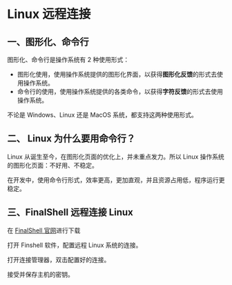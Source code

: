 # Linux 远程连接

## 一、图形化、命令行

图形化、命令行是操作系统有 2 种使用形式：

- 图形化使用，使用操作系统提供的图形化界面，以获得**图形化反馈**的形式去使用操作系统。
- 命令行的使用，使用操作系统提供的各类命令，以获得**字符反馈**的形式去使用操作系统。

不论是 Windows、Linux 还是 MacOS 系统，都支持这两种使用形式。

## 二、 Linux 为什么要用命令行？

Linux 从诞生至今，在图形化页面的优化上，并未重点发力。所以 Linux 操作系统的图形化页面：不好用、不稳定。

在开发中，使用命令行形式，效率更高，更加直观，并且资源占用低，程序运行更稳定。

## 三、FinalShell 远程连接 Linux

在 [FinalShell 官网](https://www.hostbuf.com)进行下载

打开 Finshell 软件，配置远程 Linux 系统的连接。

打开连接管理器，双击配置好的连接。

接受并保存主机的密钥。
